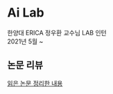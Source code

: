 # Ai Lab
한양대 ERICA 정우환 교수님 LAB 인턴    
2021년 5월 ~
## 논문 리뷰 
[읽은 논문 정리한 내용](https://wirehaired-rainforest-02c.notion.site/4f043732b7544b95aa325daf6453b6c7?v=714fb27436b14cb9964a82a9d025eee3)

